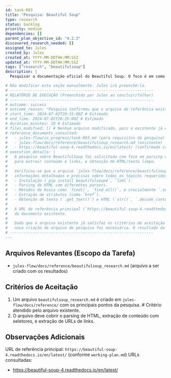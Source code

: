 ```yaml
---
id: task-R03
title: "Pesquisa: Beautiful Soup"
type: research
status: backlog
priority: medium
dependencies: []
parent_plan_objective_id: "4.2.3"
discovered_research_needed: []
assigned_to: Jules
created_by: Jules
created_at: YYYY-MM-DDTHH:MM:SSZ
updated_at: YYYY-MM-DDTHH:MM:SSZ
tags: ["research", "beautifulsoup"]
description: |
  Pesquisar a documentação oficial do Beautiful Soup. O foco é em como parsear HTML, como usar seletores CSS (ou outros métodos) para extrair seções específicas de conteúdo e links de navegação, e como obter o HTML/texto limpo dessas seções.

# Não modificar esta seção manualmente. Jules irá preenchê-la.
# ---------------------------------------------------------------
# RELATÓRIO DE EXECUÇÃO (Preenchido por Jules ao concluir/falhar)
# ---------------------------------------------------------------
# outcome: success
# outcome_reason: "Pesquisa confirmou que o arquivo de referência existente `beautifulsoup_research.md` já cobria os tópicos de forma adequada."
# start_time: 2024-07-02T20:15:00Z # Estimado
# end_time: 2024-07-02T20:25:00Z # Estimado
# duration_minutes: 10 # Estimado
# files_modified: [] # Nenhum arquivo modificado, pois o existente já era adequado.
# reference_documents_consulted:
#   - jules-flow/in_progress/task-R03.md (para requisitos da pesquisa)
#   - jules-flow/docs/reference/beautifulsoup_research.md (existente)
#   - https://beautiful-soup-4.readthedocs.io/en/latest/ (confirmado como fonte primária)
# execution_details: |
#   A pesquisa sobre BeautifulSoup foi solicitada com foco em parsing de HTML, uso de seletores CSS
#   para extrair conteúdo e links, e obtenção de HTML/texto limpo.
#
#   Verificou-se que o arquivo `jules-flow/docs/reference/beautifulsoup_research.md` já existia e continha
#   informações detalhadas e precisas sobre todos os tópicos requeridos, incluindo:
#   - Instalação (`pip install beautifulsoup4`, `lxml`).
#   - Parsing de HTML com diferentes parsers.
#   - Métodos de busca como `find()`, `find_all()`, e crucialmente `.select()` e `.select_one()` para seletores CSS.
#   - Extração de atributos (como `href`).
#   - Obtenção de texto (`.get_text()`) e HTML (`str()`, `.decode_contents()`).
#
#   A URL de referência principal (`https://beautiful-soup-4.readthedocs.io/en/latest/`) foi confirmada como a fonte
#   do documento existente.
#
#   Dado que o arquivo existente já satisfaz os critérios de aceitação da tarefa, nenhuma modificação ou
#   nova criação de arquivo de pesquisa foi necessária. O resultado da pesquisa validou o conhecimento já documentado.
# ---------------------------------------------------------------
---
```


## Arquivos Relevantes (Escopo da Tarefa)
* `jules-flow/docs/reference/beautifulsoup_research.md` (arquivo a ser criado com os resultados)

## Critérios de Aceitação
1. Um arquivo `beautifulsoup_research.md` é criado em `jules-flow/docs/reference/` com os principais pontos da pesquisa. # Critério atendido pelo arquivo existente.
2. O arquivo deve cobrir o parsing de HTML, extração de conteúdo com seletores, e extração de URLs de links.

## Observações Adicionais
URL de referência principal: `https://beautiful-soup-4.readthedocs.io/en/latest/` (conforme `working-plan.md`)
URLs consultadas:
* https://beautiful-soup-4.readthedocs.io/en/latest/
